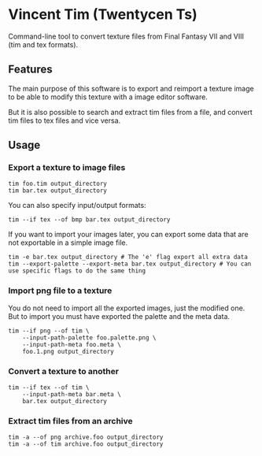 Vincent Tim (Twentycen Ts)
==========================

Command-line tool to convert texture files from Final Fantasy VII and VIII (tim and tex formats).

Features
--------

The main purpose of this software is to export and reimport a texture image
to be able to modify this texture with a image editor software.

But it is also possible to search and extract tim files from a file, and
convert tim files to tex files and vice versa.

Usage
-----

### Export a texture to image files

    tim foo.tim output_directory
    tim bar.tex output_directory

You can also specify input/output formats:

    tim --if tex --of bmp bar.tex output_directory

If you want to import your images later, you can export some data that are
not exportable in a simple image file.

    tim -e bar.tex output_directory # The 'e' flag export all extra data
    tim --export-palette --export-meta bar.tex output_directory # You can use specific flags to do the same thing

### Import png file to a texture

You do not need to import all the exported images, just the modified one. But to
import you must have exported the palette and the meta data.

    tim --if png --of tim \
        --input-path-palette foo.palette.png \
        --input-path-meta foo.meta \
        foo.1.png output_directory

### Convert a texture to another

    tim --if tex --of tim \
        --input-path-meta bar.meta \
        bar.tex output_directory

### Extract tim files from an archive

    tim -a --of png archive.foo output_directory
    tim -a --of tim archive.foo output_directory
